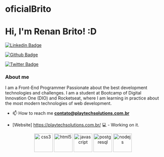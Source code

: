 # oficialBrito

# Hi, I'm Renan Brito! :D

[![Linkedin Badge](https://img.shields.io/badge/-LinkedIn-blue?style=flat-square&logo=Linkedin&logoColor=white&link=https://www.linkedin.com/in/renan-brito-99344837/)](https://www.linkedin.com/in/renan-brito-99344837/)

[![Github Badge](https://img.shields.io/badge/-Github-000?style=flat-square&logo=Github&logoColor=white&link=https://github.com/BOficial)](https://github.com/BOficial)

[![Twitter Badge](https://img.shields.io/badge/-Twitter-1ca0f1?style=flat-square&labelColor=1ca0f1&logo=twitter&logoColor=white&link=https://twitter.com/OficialBrito7)](https://twitter.com/OficialBrito7)

### About me
I am a Front-End Programmer Passionate about the best development technologies and challenges. I am a student at Bootcamp of Digital Innovation One (DIO) and Rocketseat, where I am learning in practice about the most modern technologies of web development.

- 📫 How to reach me **contato@playtechsolutions.com.br**

- [Website] https://playtechsolutions.com.br/ 💻 - Working on it.

<p align="center">
  <img src="https://devicons.github.io/devicon/devicon.git/icons/css3/css3-original-wordmark.svg" alt="css3" width="60" height="60"/> 
  <img src="https://devicons.github.io/devicon/devicon.git/icons/html5/html5-original-wordmark.svg" alt="html5" width="60" height="60"/> 
  <img src="https://devicons.github.io/devicon/devicon.git/icons/javascript/javascript-original.svg" alt="javascript" width="60" height="60"/> 
  <img src="https://devicons.github.io/devicon/devicon.git/icons/postgresql/postgresql-original-wordmark.svg" alt="postgresql" width="60" height="60"/> 
  <img src="https://devicons.github.io/devicon/devicon.git/icons/nodejs/nodejs-original-wordmark.svg" alt="nodejs" width="60" height="60"/>
</p>
